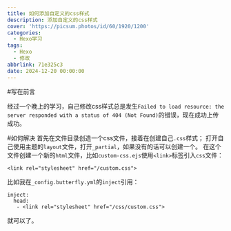 ```yaml
---
title: 如何添加自定义的css样式
description: 添加自定义的css样式
cover: 'https://picsum.photos/id/60/1920/1200'
categories:
  - Hexo学习
tags:
  - Hexo
  - 修改
abbrlink: 71e325c3
date: 2024-12-20 00:00:00
---
```

#写在前言

经过一个晚上的学习，自己修改css样式总是发生`Failed to load resource: the server responded with a status of 404 (Not Found)`的错误，现在成功上传成功。

#如何解决
首先在文件目录创造一个css文件，接着在创建自己`.css`样式；
打开自己使用主题的`layout`文件，打开`_partial`，如果没有的话可以创建一个。
在这个文件创建一个新的`html`文件，比如`custom-css.ejs`使用`<link>`标签引入`css`文件：
```
<link rel="stylesheet" href="/custom.css">
```
比如我在`_config.butterfly.yml`的`inject`引用：
```
inject:
  head:
   - <link rel="stylesheet" href="/css/custom.css">
```
就可以了。
